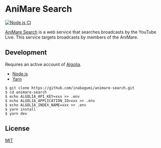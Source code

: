 # AniMare Search

[![Node.js CI](https://github.com/inabagumi/animare-search/workflows/Node.js%20CI/badge.svg)](https://github.com/inabagumi/animare-search/actions)

[AniMare Search](https://search.animare.cafe/) is a web service that searches broadcasts by the YouTube Live. This service targets broadcasts by members of the AniMare.

## Development

Requires an active account of [Algolia](https://www.algolia.com/).

- [Node.js](https://nodejs.org/en/)
- [Yarn](https://yarnpkg.com/en/)

```console
$ git clone https://github.com/inabagumi/animare-search.git
$ cd animare-search
$ echo ALGOLIA_API_KEY=xxx >> .env
$ echo ALGOLIA_APPLICATION_ID=xxx >> .env
$ echo ALGOLIA_INDEX_NAME=xxx >> .env
$ yarn install
$ yarn dev
```

## License

[MIT](LICENSE)
